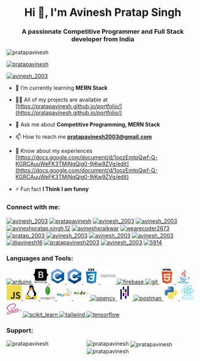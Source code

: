 <h1 align="center">Hi 👋, I'm Avinesh Pratap Singh</h1>
<h3 align="center">A passionate Competitive Programmer and Full Stack developer from India</h3>

<p align="left"> <img src="https://komarev.com/ghpvc/?username=pratapavinesh&label=Profile%20views&color=0e75b6&style=flat" alt="pratapavinesh" /> </p>

<p align="left"> <a href="https://github.com/ryo-ma/github-profile-trophy"><img src="https://github-profile-trophy.vercel.app/?username=pratapavinesh" alt="pratapavinesh" /></a> </p>

<p align="left"> <a href="https://twitter.com/avinesh_2003" target="blank"><img src="https://img.shields.io/twitter/follow/avinesh_2003?logo=twitter&style=for-the-badge" alt="avinesh_2003" /></a> </p>

- 🌱 I’m currently learning **MERN Stack**

- 👨‍💻 All of my projects are available at [https://pratapavinesh.github.io/portfolio/](https://pratapavinesh.github.io/portfolio/)

- 💬 Ask me about **Competitive Programming, MERN Stack**

- 📫 How to reach me **pratapavinesh2003@gmail.com**

- 📄 Know about my experiences [https://docs.google.com/document/d/1oozEmtpQwf-Q-KGRCAuuWeFK3TMjNqQig0-9jKw9ZVg/edit](https://docs.google.com/document/d/1oozEmtpQwf-Q-KGRCAuuWeFK3TMjNqQig0-9jKw9ZVg/edit)

- ⚡ Fun fact **I Think I am funny**

<h3 align="left">Connect with me:</h3>
<p align="left">
<a href="https://twitter.com/avinesh_2003" target="blank"><img align="center" src="https://raw.githubusercontent.com/rahuldkjain/github-profile-readme-generator/master/src/images/icons/Social/twitter.svg" alt="avinesh_2003" height="30" width="40" /></a>
<a href="https://linkedin.com/in/pratapavinesh" target="blank"><img align="center" src="https://raw.githubusercontent.com/rahuldkjain/github-profile-readme-generator/master/src/images/icons/Social/linked-in-alt.svg" alt="pratapavinesh" height="30" width="40" /></a>
<a href="https://stackoverflow.com/users/avinesh_2003" target="blank"><img align="center" src="https://raw.githubusercontent.com/rahuldkjain/github-profile-readme-generator/master/src/images/icons/Social/stack-overflow.svg" alt="avinesh_2003" height="30" width="40" /></a>
<a href="https://kaggle.com/avinesh_2003" target="blank"><img align="center" src="https://raw.githubusercontent.com/rahuldkjain/github-profile-readme-generator/master/src/images/icons/Social/kaggle.svg" alt="avinesh_2003" height="30" width="40" /></a>
<a href="https://fb.com/avineshpratap.singh.12" target="blank"><img align="center" src="https://raw.githubusercontent.com/rahuldkjain/github-profile-readme-generator/master/src/images/icons/Social/facebook.svg" alt="avineshpratap.singh.12" height="30" width="40" /></a>
<a href="https://instagram.com/avineshsraikwar" target="blank"><img align="center" src="https://raw.githubusercontent.com/rahuldkjain/github-profile-readme-generator/master/src/images/icons/Social/instagram.svg" alt="avineshsraikwar" height="30" width="40" /></a>
<a href="https://www.youtube.com/c/wearecoder2673" target="blank"><img align="center" src="https://raw.githubusercontent.com/rahuldkjain/github-profile-readme-generator/master/src/images/icons/Social/youtube.svg" alt="wearecoder2673" height="30" width="40" /></a>
<a href="https://www.codechef.com/users/pratap_2003" target="blank"><img align="center" src="https://cdn.jsdelivr.net/npm/simple-icons@3.1.0/icons/codechef.svg" alt="pratap_2003" height="30" width="40" /></a>
<a href="https://www.hackerrank.com/avinesh_2003" target="blank"><img align="center" src="https://raw.githubusercontent.com/rahuldkjain/github-profile-readme-generator/master/src/images/icons/Social/hackerrank.svg" alt="avinesh_2003" height="30" width="40" /></a>
<a href="https://codeforces.com/profile/avinesh_2003" target="blank"><img align="center" src="https://raw.githubusercontent.com/rahuldkjain/github-profile-readme-generator/master/src/images/icons/Social/codeforces.svg" alt="avinesh_2003" height="30" width="40" /></a>
<a href="https://www.leetcode.com/avinesh_2003" target="blank"><img align="center" src="https://raw.githubusercontent.com/rahuldkjain/github-profile-readme-generator/master/src/images/icons/Social/leet-code.svg" alt="avinesh_2003" height="30" width="40" /></a>
<a href="https://www.hackerearth.com/@avinesh16" target="blank"><img align="center" src="https://raw.githubusercontent.com/rahuldkjain/github-profile-readme-generator/master/src/images/icons/Social/hackerearth.svg" alt="@avinesh16" height="30" width="40" /></a>
<a href="https://auth.geeksforgeeks.org/user/pratapavinesh2003" target="blank"><img align="center" src="https://raw.githubusercontent.com/rahuldkjain/github-profile-readme-generator/master/src/images/icons/Social/geeks-for-geeks.svg" alt="pratapavinesh2003" height="30" width="40" /></a>
<a href="https://www.topcoder.com/members/avinesh_2003" target="blank"><img align="center" src="https://raw.githubusercontent.com/rahuldkjain/github-profile-readme-generator/master/src/images/icons/Social/topcoder.svg" alt="avinesh_2003" height="30" width="40" /></a>
<a href="https://discord.gg/5914" target="blank"><img align="center" src="https://raw.githubusercontent.com/rahuldkjain/github-profile-readme-generator/master/src/images/icons/Social/discord.svg" alt="5914" height="30" width="40" /></a>
</p>

<h3 align="left">Languages and Tools:</h3>
<p align="left"> <a href="https://www.arduino.cc/" target="_blank" rel="noreferrer"> <img src="https://cdn.worldvectorlogo.com/logos/arduino-1.svg" alt="arduino" width="40" height="40"/> </a> <a href="https://getbootstrap.com" target="_blank" rel="noreferrer"> <img src="https://raw.githubusercontent.com/devicons/devicon/master/icons/bootstrap/bootstrap-plain-wordmark.svg" alt="bootstrap" width="40" height="40"/> </a> <a href="https://www.cprogramming.com/" target="_blank" rel="noreferrer"> <img src="https://raw.githubusercontent.com/devicons/devicon/master/icons/c/c-original.svg" alt="c" width="40" height="40"/> </a> <a href="https://www.w3schools.com/cpp/" target="_blank" rel="noreferrer"> <img src="https://raw.githubusercontent.com/devicons/devicon/master/icons/cplusplus/cplusplus-original.svg" alt="cplusplus" width="40" height="40"/> </a> <a href="https://www.w3schools.com/css/" target="_blank" rel="noreferrer"> <img src="https://raw.githubusercontent.com/devicons/devicon/master/icons/css3/css3-original-wordmark.svg" alt="css3" width="40" height="40"/> </a> <a href="https://expressjs.com" target="_blank" rel="noreferrer"> <img src="https://raw.githubusercontent.com/devicons/devicon/master/icons/express/express-original-wordmark.svg" alt="express" width="40" height="40"/> </a> <a href="https://firebase.google.com/" target="_blank" rel="noreferrer"> <img src="https://www.vectorlogo.zone/logos/firebase/firebase-icon.svg" alt="firebase" width="40" height="40"/> </a> <a href="https://git-scm.com/" target="_blank" rel="noreferrer"> <img src="https://www.vectorlogo.zone/logos/git-scm/git-scm-icon.svg" alt="git" width="40" height="40"/> </a> <a href="https://www.w3.org/html/" target="_blank" rel="noreferrer"> <img src="https://raw.githubusercontent.com/devicons/devicon/master/icons/html5/html5-original-wordmark.svg" alt="html5" width="40" height="40"/> </a> <a href="https://www.java.com" target="_blank" rel="noreferrer"> <img src="https://raw.githubusercontent.com/devicons/devicon/master/icons/java/java-original.svg" alt="java" width="40" height="40"/> </a> <a href="https://developer.mozilla.org/en-US/docs/Web/JavaScript" target="_blank" rel="noreferrer"> <img src="https://raw.githubusercontent.com/devicons/devicon/master/icons/javascript/javascript-original.svg" alt="javascript" width="40" height="40"/> </a> <a href="https://www.linux.org/" target="_blank" rel="noreferrer"> <img src="https://raw.githubusercontent.com/devicons/devicon/master/icons/linux/linux-original.svg" alt="linux" width="40" height="40"/> </a> <a href="https://www.mongodb.com/" target="_blank" rel="noreferrer"> <img src="https://raw.githubusercontent.com/devicons/devicon/master/icons/mongodb/mongodb-original-wordmark.svg" alt="mongodb" width="40" height="40"/> </a> <a href="https://www.mysql.com/" target="_blank" rel="noreferrer"> <img src="https://raw.githubusercontent.com/devicons/devicon/master/icons/mysql/mysql-original-wordmark.svg" alt="mysql" width="40" height="40"/> </a> <a href="https://nodejs.org" target="_blank" rel="noreferrer"> <img src="https://raw.githubusercontent.com/devicons/devicon/master/icons/nodejs/nodejs-original-wordmark.svg" alt="nodejs" width="40" height="40"/> </a> <a href="https://opencv.org/" target="_blank" rel="noreferrer"> <img src="https://www.vectorlogo.zone/logos/opencv/opencv-icon.svg" alt="opencv" width="40" height="40"/> </a> <a href="https://pandas.pydata.org/" target="_blank" rel="noreferrer"> <img src="https://raw.githubusercontent.com/devicons/devicon/2ae2a900d2f041da66e950e4d48052658d850630/icons/pandas/pandas-original.svg" alt="pandas" width="40" height="40"/> </a> <a href="https://postman.com" target="_blank" rel="noreferrer"> <img src="https://www.vectorlogo.zone/logos/getpostman/getpostman-icon.svg" alt="postman" width="40" height="40"/> </a> <a href="https://www.python.org" target="_blank" rel="noreferrer"> <img src="https://raw.githubusercontent.com/devicons/devicon/master/icons/python/python-original.svg" alt="python" width="40" height="40"/> </a> <a href="https://reactjs.org/" target="_blank" rel="noreferrer"> <img src="https://raw.githubusercontent.com/devicons/devicon/master/icons/react/react-original-wordmark.svg" alt="react" width="40" height="40"/> </a> <a href="https://sass-lang.com" target="_blank" rel="noreferrer"> <img src="https://raw.githubusercontent.com/devicons/devicon/master/icons/sass/sass-original.svg" alt="sass" width="40" height="40"/> </a> <a href="https://scikit-learn.org/" target="_blank" rel="noreferrer"> <img src="https://upload.wikimedia.org/wikipedia/commons/0/05/Scikit_learn_logo_small.svg" alt="scikit_learn" width="40" height="40"/> </a> <a href="https://tailwindcss.com/" target="_blank" rel="noreferrer"> <img src="https://www.vectorlogo.zone/logos/tailwindcss/tailwindcss-icon.svg" alt="tailwind" width="40" height="40"/> </a> <a href="https://www.tensorflow.org" target="_blank" rel="noreferrer"> <img src="https://www.vectorlogo.zone/logos/tensorflow/tensorflow-icon.svg" alt="tensorflow" width="40" height="40"/> </a> </p>

<h3 align="left">Support:</h3>
<p><a href="https://www.buymeacoffee.com/pratapavinesh"> <img align="left" src="https://cdn.buymeacoffee.com/buttons/v2/default-yellow.png" height="50" width="210" alt="pratapavinesh" /></a></p>
<p><img align="left" src="https://github-readme-stats.vercel.app/api/top-langs?username=pratapavinesh&show_icons=true&locale=en&layout=compact" alt="pratapavinesh" /></p>

<p>&nbsp;<img align="center" src="https://github-readme-stats.vercel.app/api?username=pratapavinesh&show_icons=true&locale=en" alt="pratapavinesh" /><img align="center" src="https://github-readme-streak-stats.herokuapp.com/?user=pratapavinesh&" alt="pratapavinesh" /></p>
